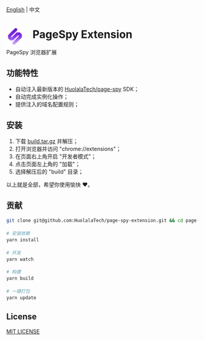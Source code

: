 [English](./README_EN.md) | 中文

# <img src="public/icons/icon_48.png" width="45" align="left" style="margin-right: 24px"> PageSpy Extension

PageSpy 浏览器扩展

## 功能特性

- 自动注入最新版本的 [HuolalaTech/page-spy](https://github.com/HuolalaTech/page-spy/) SDK；
- 自动完成实例化操作；
- 提供注入的域名配置规则；

## 安装

1. 下载 [build.tar.gz](./build.tar.gz) 并解压；
2. 打开浏览器并访问 "chrome://extensions"；
3. 在页面右上角开启 "开发者模式"；
4. 点击页面左上角的 "加载"；
5. 选择解压后的 "build" 目录；

以上就是全部，希望你使用愉快 ❤️。

## 贡献

```bash
git clone git@github.com:HuolalaTech/page-spy-extension.git && cd page-spy-extension

# 安装依赖
yarn install

# 开发
yarn watch

# 构建
yarn build

# 一键打包
yarn update
```

## License

[MIT LICENSE](./LICENSE)

